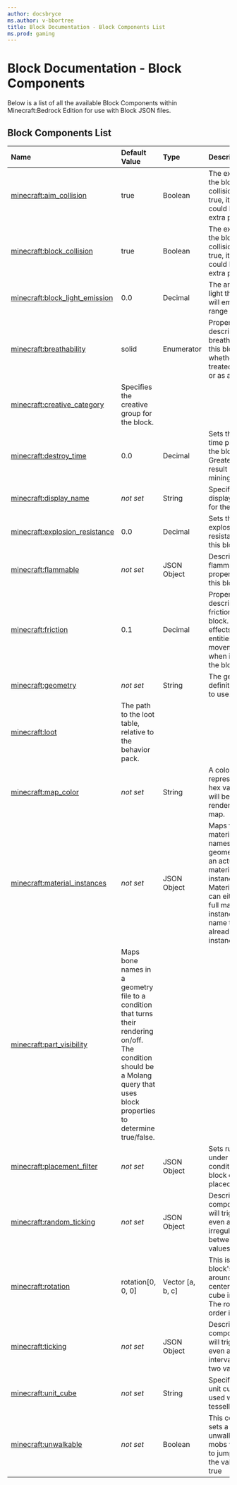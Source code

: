 ```yaml
---
author: docsbryce
ms.author: v-bbortree
title: Block Documentation - Block Components List
ms.prod: gaming
---
```


# Block Documentation - Block Components

Below is a list of all the available Block Components within Minecraft:Bedrock Edition for use with Block JSON files.

## Block Components List

|Name |Default Value  |Type  |Description  |
|:----------|:----------|:----------|:----------|
|[minecraft:aim_collision](BlockComponents/minecraftBlock_aim_collision.md)| true| Boolean| The existence of the block's aim collision, if set to true, it's size could be set by a extra parameter.|
|[minecraft:block_collision](BlockComponents/minecraftBlock_block_collision.md)| true| Boolean| The existence of the block's collision, if set to true, it's size could be set by a extra parameter.|
|[minecraft:block_light_emission](BlockComponents/minecraftBlock_block_light_emission.md)| 0.0| Decimal| The amount of light this block will emit in a range [0.0, 1.0].|
|[minecraft:breathability](BlockComponents/minecraftBlock_breathability.md)| solid| Enumerator|  Property describing the breathability of this block and whether it is treated as a solid or as air. |
|[minecraft:creative_category](BlockComponents/minecraftBlock_creative_category.md) |Specifies the creative group for the block. |
|[minecraft:destroy_time](BlockComponents/minecraftBlock_destroy_time.md)| 0.0| Decimal| Sets the destroy time property for the block. Greater numbers result in greater mining times. |
|[minecraft:display_name](BlockComponents/minecraftBlock_display_name.md)|*not set* | String|  Specifies the display name id for the block.|
|[minecraft:explosion_resistance](BlockComponents/minecraftBlock_explosion_resistance.md)| 0.0| Decimal|  Sets the explosion resistance for this block. |
|[minecraft:flammable](BlockComponents/minecraftBlock_flammable.md)|*not set* | JSON Object| Describes the flammable properties for this block.|
|[minecraft:friction](BlockComponents/minecraftBlock_friction.md)| 0.1| Decimal| Property describing the friction for this block. Friction effects an entities movements when it walks on the block.|
|[minecraft:geometry](BlockComponents/minecraftBlock_geometry.md)|*not set* | String| The geometry definition name to use. |
|[minecraft:loot](BlockComponents/minecraftBlock_loot.md) |The path to the loot table, relative to the behavior pack.|
|[minecraft:map_color](BlockComponents/minecraftBlock_map_color.md)|*not set* | String|  A color represented as a hex value. This will be the color rendered to a map. |
|[minecraft:material_instances](BlockComponents/minecraftBlock_material_instances.md)|*not set* | JSON Object|  Maps face or material_instance names in a geometry file to an actual material instance. Material instance can either be a full material instance or a name to another already defined instance |
|[minecraft:part_visibility](BlockComponents/minecraftBlock_part_visibility.md) |Maps bone names in a geometry file to a condition that turns their rendering on/off. The condition should be a Molang query that uses block properties to determine true/false. |
|[minecraft:placement_filter](BlockComponents/minecraftBlock_placement_filter.md)|*not set* | JSON Object|  Sets rules for under what conditions the block can be placed/survive|
|[minecraft:random_ticking](BlockComponents/minecraftBlock_random_ticking.md)|*not set* |JSON Object| Describes the component that will trigger an even at a irregular interval between two values|
|[minecraft:rotation](BlockComponents/minecraftBlock_rotation.md)| rotation[0, 0, 0]| Vector [a, b, c]| This is the block's rotation around the center of the cube in degrees. The rotation order is x-y-z. |
|[minecraft:ticking](BlockComponents/minecraftBlock_ticking.md)|*not set* |JSON Object|  Describes the component that will trigger an even at a regular interval between two values|
|[minecraft:unit_cube](BlockComponents/minecraftBlock_unit_cube.md)|*not set* | String| Specifies that a unit cube is to be used with tessellation. |
|[minecraft:unwalkable](BlockComponents/minecraftBlock_unwalkable.md)|*not set* | Boolean|  This component sets a block as unwalkable. Most mobs will not try to jump over it if the value is set to true |
